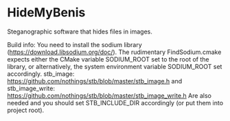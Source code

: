 # HideMyBenis
Steganographic software that hides files in images.

Build info:
You need to install the sodium library (https://download.libsodium.org/doc/).
The rudimentary FindSodium.cmake expects either the CMake variable SODIUM_ROOT set to the root of the library, or alternatively, the system environment variable SODIUM_ROOT set accordingly.
stb_image: https://github.com/nothings/stb/blob/master/stb_image.h
and stb_image_write: https://github.com/nothings/stb/blob/master/stb_image_write.h
Are also needed and you should set STB_INCLUDE_DIR accordingly (or put them into project root).
